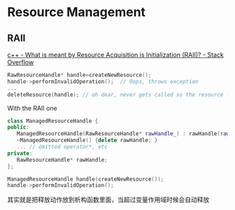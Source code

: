 # Resource Management

## RAII

[c++ - What is meant by Resource Acquisition is Initialization (RAII)? - Stack Overflow](https://stackoverflow.com/questions/2321511/what-is-meant-by-resource-acquisition-is-initialization-raii)

```c++
RawResourceHandle* handle=createNewResource();
handle->performInvalidOperation();  // Oops, throws exception
...
deleteResource(handle); // oh dear, never gets called so the resource leaks
```

With the RAII one

```c++
class ManagedResourceHandle {
public:
   ManagedResourceHandle(RawResourceHandle* rawHandle_) : rawHandle(rawHandle_) {};
   ~ManagedResourceHandle() {delete rawHandle; }
   ... // omitted operator*, etc
private:
   RawResourceHandle* rawHandle;
};
```

```c++
ManagedResourceHandle handle(createNewResource());
handle->performInvalidOperation();
```

其实就是把释放动作放到析构函数里面，当超过变量作用域时候会自动释放

## 